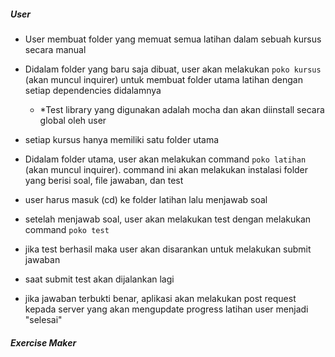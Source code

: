 ##### User

- User membuat folder yang memuat semua latihan dalam sebuah kursus secara manual

- Didalam folder yang baru saja dibuat, user akan melakukan `poko kursus` (akan muncul inquirer) untuk membuat folder utama latihan dengan setiap dependencies didalamnya

    - *Test library yang digunakan adalah mocha dan akan diinstall secara global oleh user

- setiap kursus hanya memiliki satu folder utama

- Didalam folder utama, user akan melakukan command `poko latihan` (akan muncul inquirer). command ini akan melakukan instalasi folder yang berisi soal, file jawaban, dan test

- user harus masuk (cd) ke folder latihan lalu menjawab soal

- setelah menjawab soal, user akan melakukan test dengan melakukan command `poko test`

- jika test berhasil maka user akan disarankan untuk melakukan submit jawaban

- saat submit test akan dijalankan lagi

- jika jawaban terbukti benar, aplikasi akan melakukan post request kepada server yang akan mengupdate progress latihan user menjadi "selesai"

##### Exercise Maker